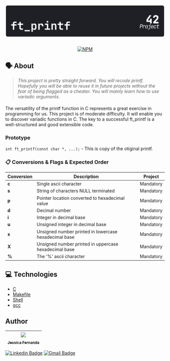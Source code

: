 <h1 align="center">
	<img alt="badge printf" src="./ft_printf_dark.svg" />
 </h1>
 
  <div align="center">
  
 [![NPM](https://img.shields.io/npm/l/react)](https://github.com/nandajfa/ft_printf/blob/main/LICENSE)
 
  </div>
  
   ## 🗣️ About

> _This project is pretty straight forward. You will recode printf. Hopefully you
will be able to reuse it in future projects without the fear of being flagged as a cheater.
You will mainly learn how to use variadic arguments._

#### 

The versatility of the printf function in C represents a great exercise in programming for
us. This project is of moderate difficulty. It will enable you to discover variadic functions
in C.
The key to a successful ft_printf is a well-structured and good extensible code.

### Prototype

`int ft_printf(const char *, ...);` - This is copy of the otiginal printf.

### :clipboard: Conversions & Flags & Expected Order

| Conversion  | Description														 			| Project 		|
|-------|-----------------------------------------------------------------------------------|---------------|
| **c** | Single ascii character         													|Mandatory		|
| **s** | String of characters NULL terminated												|Mandatory		|
| **p** | Pointer location converted to hexadecimal value									|Mandatory		|
| **d** | Decimal number 																	|Mandatory		|
| **i** | Integer in decimal base                 											|Mandatory		|
| **u** | Unsigned integer in decimal base                									|Mandatory		|
| **x** | Unsigned number printed in lowercase hexadecimal base                				|Mandatory		|
| **X** | Unsigned number printed in uppercase hexadecimal base                				|Mandatory		|
| **%** | The '%' ascii character                 											|Mandatory		|

## :computer: Technologies

* [C](https://devdocs.io/)
* [Makefile](https://www.gnu.org/software/make/manual/make.html)
* [Shell](https://unixguide.readthedocs.io/en/latest/unixcheatsheet/)
* [gcc](https://terminaldeinformacao.com/2015/10/08/como-instalar-e-configurar-o-gcc-no-windows-mingw/)

## Author

 | [<img src="https://avatars.githubusercontent.com/u/80687429?v=4" width=115><br><sub>Jessica Fernanda</sub>](https://github.com/nandajfa) |
 | :---: |
 
 [![Linkedin Badge](https://img.shields.io/badge/-Jessica-blue?style=flat-square&logo=Linkedin&logoColor=white&link=https://www.linkedin.com/in/jessica-fernanda-106651205)](https://www.linkedin.com/in/jessica-fernanda-106651205) 
[![Gmail Badge](https://img.shields.io/badge/-nanda.jfa@gmail.com-c14438?style=flat-square&logo=Gmail&logoColor=white&link=mailto:nanda.jfa@gmail.com)](mailto:nanda.jfa@gmail.com)
